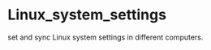 Linux_system_settings
=====================

set and sync Linux system settings in different computers.